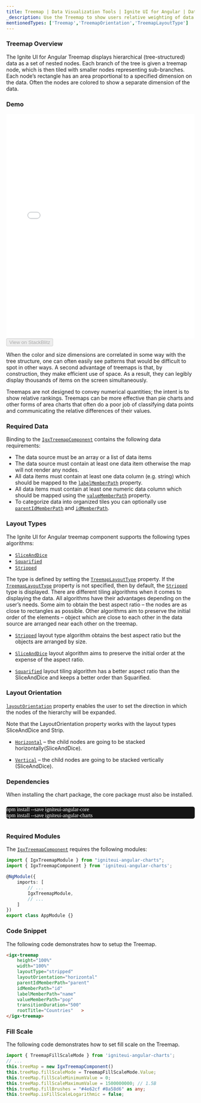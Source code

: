 ```yaml
---
title: Treemap | Data Visualization Tools | Ignite UI for Angular | Data Binding | Infragistics
_description: Use the Treemap to show users relative weighting of data points at more than one level supporting strip, squarified, and slice-and-dice algorithms.
mentionedTypes: ['Treemap','TreemapOrientation','TreemapLayoutType']
---
```


### Treemap Overview

The Ignite UI for Angular Treemap displays hierarchical (tree-structured) data as a set of nested nodes. Each branch of the tree is given a treemap node, which is then tiled with smaller nodes representing sub-branches. Each node’s rectangle has an area proportional to a specified dimension on the data. Often the nodes are colored to show a separate dimension of the data.

### Demo

<div class="sample-container loading" style="height: 600px">
    <iframe id="tree-map-overview-iframe" src='{environment:dvDemosBaseUrl}/charts/tree-map-overview' width="100%" height="100%" seamless frameBorder="0" onload="onXPlatSampleIframeContentLoaded(this);"></iframe>
</div>
<div>
    <button data-localize="stackblitz" disabled class="stackblitz-btn"   data-iframe-id="tree-map-overview-iframe" data-demos-base-url="{environment:dvDemosBaseUrl}">View on StackBlitz
    </button>


</div>

<div class="divider--half"></div>

When the color and size dimensions are correlated in some way with the tree structure, one can often easily see patterns that would be difficult to spot in other ways. A second advantage of treemaps is that, by construction, they make efficient use of space. As a result, they can legibly display thousands of items on the screen simultaneously.

Treemaps are not designed to convey numerical quantities; the intent is to show relative rankings. Treemaps can be more effective than pie charts and other forms of area charts that often do a poor job of classifying data points and communicating the relative differences of their values.

### Required Data

Binding to the [`IgxTreemapComponent`]({environment:dvApiBaseUrl}/products/ignite-ui-angular/api/docs/typescript/latest/classes/igxtreemapcomponent.html) contains the following data requirements:

-   The data source must be an array or a list of data items
-   The data source must contain at least one data item otherwise the map will not render any nodes.
-   All data items must contain at least one data column (e.g. string) which should be mapped to the [`labelMemberPath`]({environment:dvApiBaseUrl}/products/ignite-ui-angular/api/docs/typescript/latest/classes/igxtreemapcomponent.html#labelmemberpath) property.
-   All data items must contain at least one numeric data column which should be mapped using the [`valueMemberPath`]({environment:dvApiBaseUrl}/products/ignite-ui-angular/api/docs/typescript/latest/classes/igxtreemapcomponent.html#valuememberpath) property.
-   To categorize data into organized tiles you can optionally use [`parentIdMemberPath`]({environment:dvApiBaseUrl}/products/ignite-ui-angular/api/docs/typescript/latest/classes/igxtreemapcomponent.html#parentidmemberpath) and [`idMemberPath`]({environment:dvApiBaseUrl}/products/ignite-ui-angular/api/docs/typescript/latest/classes/igxtreemapcomponent.html#idmemberpath).

### Layout Types

The Ignite UI for Angular treemap component supports the following types algorithms:

-   [`SliceAndDice`]({environment:dvApiBaseUrl}/products/ignite-ui-angular/api/docs/typescript/latest/enums/treemaplayouttype.html#sliceanddice)
-   [`Squarified`]({environment:dvApiBaseUrl}/products/ignite-ui-angular/api/docs/typescript/latest/enums/treemaplayouttype.html#squarified)
-   [`Stripped`]({environment:dvApiBaseUrl}/products/ignite-ui-angular/api/docs/typescript/latest/enums/treemaplayouttype.html#stripped)

The type is defined by setting the [`TreemapLayoutType`]({environment:dvApiBaseUrl}/products/ignite-ui-angular/api/docs/typescript/latest/enums/treemaplayouttype.html) property. If the [`TreemapLayoutType`]({environment:dvApiBaseUrl}/products/ignite-ui-angular/api/docs/typescript/latest/enums/treemaplayouttype.html) property is not specified, then by default, the [`Stripped`]({environment:dvApiBaseUrl}/products/ignite-ui-angular/api/docs/typescript/latest/enums/treemaplayouttype.html#stripped) type is displayed. There are different tiling algorithms when it comes to displaying the data. All algorithms have their advantages depending on the user’s needs. Some aim to obtain the best aspect ratio – the nodes are as close to rectangles as possible. Other algorithms aim to preserve the initial order of the elements – object which are close to each other in the data source are arranged near each other on the treemap.

-   [`Stripped`]({environment:dvApiBaseUrl}/products/ignite-ui-angular/api/docs/typescript/latest/enums/treemaplayouttype.html#stripped) layout type algorithm obtains the best aspect ratio but the objects are arranged by size.

-   [`SliceAndDice`]({environment:dvApiBaseUrl}/products/ignite-ui-angular/api/docs/typescript/latest/enums/treemaplayouttype.html#sliceanddice) layout algorithm aims to preserve the initial order at the expense of the aspect ratio.

-   [`Squarified`]({environment:dvApiBaseUrl}/products/ignite-ui-angular/api/docs/typescript/latest/enums/treemaplayouttype.html#squarified) layout tiling algorithm has a better aspect ratio than the SliceAndDice and keeps a better order than Squarified.

### Layout Orientation

[`layoutOrientation`]({environment:dvApiBaseUrl}/products/ignite-ui-angular/api/docs/typescript/latest/classes/igxtreemapcomponent.html#layoutorientation) property enables the user to set the direction in which the nodes of the hierarchy will be expanded.

Note that the LayoutOrientation property works with the layout types SliceAndDice and Strip.

-   [`Horizontal`]({environment:dvApiBaseUrl}/products/ignite-ui-angular/api/docs/typescript/latest/enums/treemaporientation.html#horizontal) – the child nodes are going to be stacked horizontally(SliceAndDice).

-   [`Vertical`]({environment:dvApiBaseUrl}/products/ignite-ui-angular/api/docs/typescript/latest/enums/treemaporientation.html#vertical) – the child nodes are going to be stacked vertically (SliceAndDice).

### Dependencies

When installing the chart package, the core package must also be installed.

<pre style="background:#141414;color:white;display:inline-block;padding:16x;margin-top:10px;font-family:'Consolas';border-radius:5px;width:100%">
npm install --save igniteui-angular-core
npm install --save igniteui-angular-charts
</pre>

### Required Modules

The [`IgxTreemapComponent`]({environment:dvApiBaseUrl}/products/ignite-ui-angular/api/docs/typescript/latest/classes/igxtreemapcomponent.html) requires the following modules:

```ts
import { IgxTreemapModule } from "igniteui-angular-charts";
import { IgxTreemapComponent } from 'igniteui-angular-charts';

@NgModule({
    imports: [
        // ...
        IgxTreemapModule,
        // ...
    ]
})
export class AppModule {}
```

### Code Snippet

The following code demonstrates how to setup the Treemap.

```html
<igx-treemap
    height="100%"
    width="100%"
    layoutType="stripped"
    layoutOrientation="horizontal"
    parentIdMemberPath="parent"
    idMemberPath="id"
    labelMemberPath="name"
    valueMemberPath="pop"
    transitionDuration="500"
    rootTitle="Countries"   >
</igx-treemap>
```

### Fill Scale

The following code demonstrates how to set fill scale on the Treemap.

```ts
import { TreemapFillScaleMode } from 'igniteui-angular-charts';
// ...
this.treeMap = new IgxTreemapComponent()
this.treeMap.fillScaleMode = TreemapFillScaleMode.Value;
this.treeMap.fillScaleMinimumValue = 0;
this.treeMap.fillScaleMaximumValue = 1500000000; // 1.5B
this.treeMap.fillBrushes = "#4e62cf #8a58d6" as any;
this.treeMap.isFillScaleLogarithmic = false;
```

<div class="divider--half"></div>

